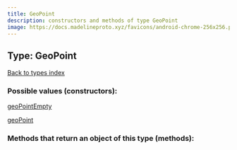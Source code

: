 ```yaml
---
title: GeoPoint
description: constructors and methods of type GeoPoint
image: https://docs.madelineproto.xyz/favicons/android-chrome-256x256.png
---
```

## Type: GeoPoint  
[Back to types index](index.md)



### Possible values (constructors):

[geoPointEmpty](../constructors/geoPointEmpty.md)  

[geoPoint](../constructors/geoPoint.md)  



### Methods that return an object of this type (methods):




